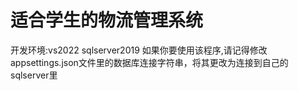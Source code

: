 ﻿# 适合学生的物流管理系统
开发环境:vs2022  sqlserver2019
如果你要使用该程序,请记得修改appsettings.json文件里的数据库连接字符串，将其更改为连接到自己的sqlserver里